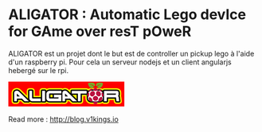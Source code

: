 ALIGATOR : Automatic Lego devIce for GAme over resT pOweR
=========

ALIGATOR est un projet dont le but est de controller un pickup lego à l'aide d'un raspberry pi. Pour cela un serveur nodejs et un client angularjs hebergé sur le rpi.

<img src="https://github.com/achorein/aligator/raw/master/client/assets/images/brand.png"/>

Read more : http://blog.v1kings.io

